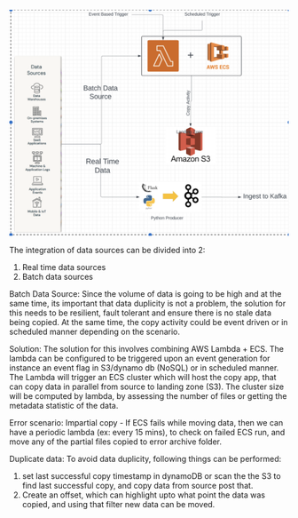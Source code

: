 ![Design Image](integration_image.png)

The integration of data sources can be divided into 2:
1) Real time data sources
2) Batch data sources

Batch Data Source:
Since the volume of data is going to be high and at the same time, its important that data duplicity is not a problem, the solution for this needs to be resilient, fault tolerant and ensure there is no stale data being copied. At the same time, the copy activity could be event driven or in scheduled manner depending on the scenario.

Solution:
The solution for this involves combining AWS Lambda + ECS. The lambda can be configured to be triggered upon an event generation for instance an event flag in S3/dynamo db (NoSQL) or in scheduled manner. The Lambda will trigger an ECS cluster which will host the copy app, that can copy data in parallel from source to landing zone (S3). The cluster size will be computed by lambda, by assessing the number of files or getting the metadata statistic of the data. 

Error scenario:
Impartial copy - If ECS fails while moving data, then we can have a periodic lambda (ex: every 15 mins), to check on failed ECS run, and move any of the partial files copied to error archive folder.

Duplicate data:
To avoid data duplicity, following things can be performed:
1) set last successful copy timestamp in dynamoDB or scan the the S3 to find last successful copy, and copy data from source post that.
2) Create an offset, which can highlight upto what point the data was copied, and using that filter new data can be moved.



